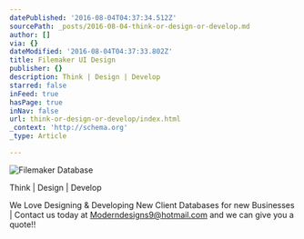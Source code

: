 ```yaml
---
datePublished: '2016-08-04T04:37:34.512Z'
sourcePath: _posts/2016-08-04-think-or-design-or-develop.md
author: []
via: {}
dateModified: '2016-08-04T04:37:33.802Z'
title: Filemaker UI Design
publisher: {}
description: Think | Design | Develop
starred: false
inFeed: true
hasPage: true
inNav: false
url: think-or-design-or-develop/index.html
_context: 'http://schema.org'
_type: Article

---
```

![Filemaker Database](https://the-grid-user-content.s3-us-west-2.amazonaws.com/35d14312-1e2b-4c9a-b8dd-4fd7e05564a2.jpg)

Think | Design | Develop

We Love Designing & Developing New Client Databases for new Businesses | Contact us today at Moderndesigns9@hotmail.com and we can give you a quote!!